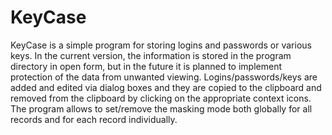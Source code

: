 # KeyCase
KeyCase is a simple program for storing logins and passwords
or various keys.
In the current version, the information is stored in the program
directory in open form, but in the future it is planned to implement 
protection of the data from unwanted viewing.
Logins/passwords/keys are added and edited via dialog boxes and 
they are copied to the clipboard and removed from the clipboard by 
clicking on the appropriate context icons.
The program allows to set/remove the masking mode both globally
for all records and for each record individually.
